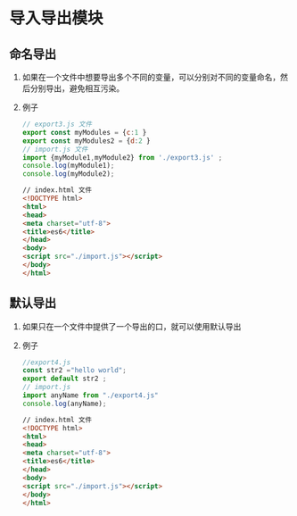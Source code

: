 # 导入导出模块

## 命名导出

1. 如果在一个文件中想要导出多个不同的变量，可以分别对不同的变量命名，然后分别导出，避免相互污染。

2. 例子

    ``` js
    // export3.js 文件
    export const myModules = {c:1 }
    export const myModules2 = {d:2 }
    // import.js 文件
    import {myModule1,myModule2} from './export3.js' ;
    console.log(myModule1);
    console.log(myModule2);
    ```

    ``` html
    // index.html 文件
    <!DOCTYPE html>
    <html>
    <head>
    <meta charset="utf-8">
    <title>es6</title>
    </head>
    <body>
    <script src="./import.js"></script>
    </body>
    </html>
    ```

## 默认导出

1. 如果只在一个文件中提供了一个导出的口，就可以使用默认导出

2. 例子

    ``` js
    //export4.js
    const str2 ="hello world";
    export default str2 ;
    // import.js
    import anyName from "./export4.js"
    console.log(anyName);
    ```

    ``` html
    // index.html 文件
    <!DOCTYPE html>
    <html>
    <head>
    <meta charset="utf-8">
    <title>es6</title>
    </head>
    <body>
    <script src="./import.js"></script>
    </body>
    </html>
    ```
